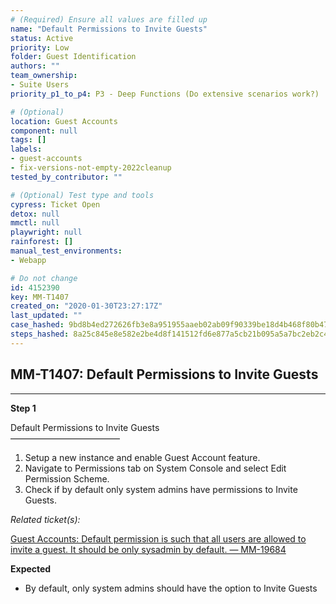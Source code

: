 ```yaml
---
# (Required) Ensure all values are filled up
name: "Default Permissions to Invite Guests"
status: Active
priority: Low
folder: Guest Identification
authors: ""
team_ownership: 
- Suite Users
priority_p1_to_p4: P3 - Deep Functions (Do extensive scenarios work?)

# (Optional)
location: Guest Accounts
component: null
tags: []
labels: 
- guest-accounts
- fix-versions-not-empty-2022cleanup
tested_by_contributor: ""

# (Optional) Test type and tools
cypress: Ticket Open
detox: null
mmctl: null
playwright: null
rainforest: []
manual_test_environments: 
- Webapp

# Do not change
id: 4152390
key: MM-T1407
created_on: "2020-01-30T23:27:17Z"
last_updated: ""
case_hashed: 9bd8b4ed272626fb3e8a951955aaeb02ab09f90339be18d4b468f80b47843dede27d0ba563b13e33936d08efb1bea6ae
steps_hashed: 8a25c845e8e582e2be4d8f141512fd6e877a5cb21b095a5a7bc2eb2c4feaa9f34deb19396dfabd9aea8931e028d3b103
---
```


<!-- (Auto-generated) Based on frontmatter's "key" and "name" -->

## MM-T1407: Default Permissions to Invite Guests

---

**Step 1**

Default Permissions to Invite Guests\
–––––––––––––––––––––––––

1. Setup a new instance and enable Guest Account feature.
2. Navigate to Permissions tab on System Console and select Edit Permission Scheme.
3. Check if by default only system admins have permissions to Invite Guests.

_Related ticket(s):_

[Guest Accounts: Default permission is such that all users are allowed to invite a guest. It should be only sysadmin by default. — MM-19684](https://mattermost.atlassian.net/browse/MM-19684)

**Expected**

- By default, only system admins should have the option to Invite Guests
